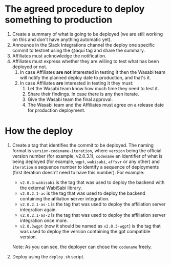# The agreed procedure to deploy something to production

1. Create a summary of what is going to be deployed (we are still working on this and don't have anything automatic yet).
2. Announce in the Slack Integrations channel the deploy one specific commit to testnet using the @aqui tag and share the summary.
3. Affiliates must acknowledge the notification.
4. Affiliates must express whether they are willing to test what has been deployed or not.
   1. In case Affiliates **are not** interested in testing it then the Wasabi team will notify the planned deploy date to production, and that's it.
   2. In case Affiliates **are** interested in testing it they must:
      1. Let the Wasabi team know how much time they need to test it.
      2. Share their findings. In case there is any then iterate.
      3. Give the Wasabi team the final approval.
      4. The Wasabi team and the Affiliates must agree on a release date for production deployment.

# How the deploy

1. Create a tag that identifies the commit to be deployed. The naming format is `version-codename-iteration`, where `version` being  the official version number (for example, v2.0.3.1), `codename` an identifier of what is being deployed (for example, `wgpt`, `wabisabi`, `affsvr` or any other) and `iteration` a sequence number to identify a sequence of deployments (first iteration doesn't need to have this number). For example:
   - `v2.0.3-wabisabi` is the tag that was used to deploy the backend with the external WabiSabi library.
   - `v2.0.2.1-as` is the tag that was used to deploy the backend containing the **a**filiation **s**erver integration.
   - `v2.0.2.1-as-1` is the tag that was used to deploy the affiliation server integration again.
   - `v2.0.2.1-as-2` is the tag that was used to deploy the affiliation server integration once more.
   - `v2.0.3wgpt` (now it should be named as `v2.0.3-wgpt`) is the tag that was used to deploy the version containing the gpt compatible version.

   Note: As you can see, the deployer can chose the `codename` freely.

2. Deploy using the `deploy.sh` script.

